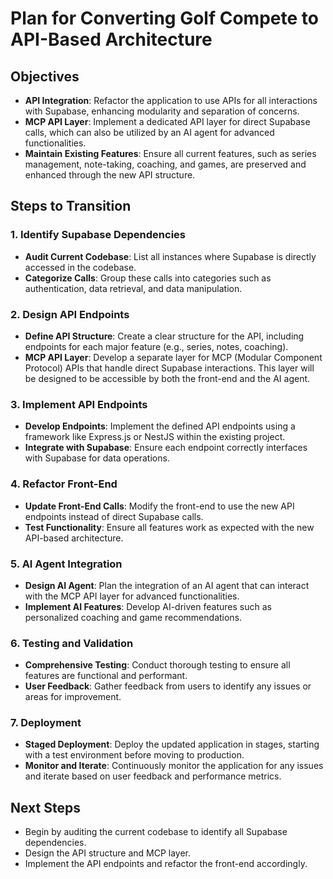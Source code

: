 # Plan for Converting Golf Compete to API-Based Architecture

## Objectives

- **API Integration**: Refactor the application to use APIs for all interactions with Supabase, enhancing modularity and separation of concerns.
- **MCP API Layer**: Implement a dedicated API layer for direct Supabase calls, which can also be utilized by an AI agent for advanced functionalities.
- **Maintain Existing Features**: Ensure all current features, such as series management, note-taking, coaching, and games, are preserved and enhanced through the new API structure.

## Steps to Transition

### 1. Identify Supabase Dependencies

- **Audit Current Codebase**: List all instances where Supabase is directly accessed in the codebase.
- **Categorize Calls**: Group these calls into categories such as authentication, data retrieval, and data manipulation.

### 2. Design API Endpoints

- **Define API Structure**: Create a clear structure for the API, including endpoints for each major feature (e.g., series, notes, coaching).
- **MCP API Layer**: Develop a separate layer for MCP (Modular Component Protocol) APIs that handle direct Supabase interactions. This layer will be designed to be accessible by both the front-end and the AI agent.

### 3. Implement API Endpoints

- **Develop Endpoints**: Implement the defined API endpoints using a framework like Express.js or NestJS within the existing project.
- **Integrate with Supabase**: Ensure each endpoint correctly interfaces with Supabase for data operations.

### 4. Refactor Front-End

- **Update Front-End Calls**: Modify the front-end to use the new API endpoints instead of direct Supabase calls.
- **Test Functionality**: Ensure all features work as expected with the new API-based architecture.

### 5. AI Agent Integration

- **Design AI Agent**: Plan the integration of an AI agent that can interact with the MCP API layer for advanced functionalities.
- **Implement AI Features**: Develop AI-driven features such as personalized coaching and game recommendations.

### 6. Testing and Validation

- **Comprehensive Testing**: Conduct thorough testing to ensure all features are functional and performant.
- **User Feedback**: Gather feedback from users to identify any issues or areas for improvement.

### 7. Deployment

- **Staged Deployment**: Deploy the updated application in stages, starting with a test environment before moving to production.
- **Monitor and Iterate**: Continuously monitor the application for any issues and iterate based on user feedback and performance metrics.

## Next Steps

- Begin by auditing the current codebase to identify all Supabase dependencies.
- Design the API structure and MCP layer.
- Implement the API endpoints and refactor the front-end accordingly. 